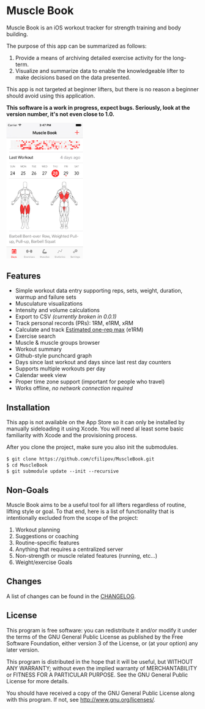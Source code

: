 # Muscle Book

Muscle Book is an iOS workout tracker for strength training and body building.

The purpose of this app can be summarized as follows:

1. Provide a means of archiving detailed exercise activity for the long-term.
2. Visualize and summarize data to enable the knowledgeable lifter to make decisions based on the data presented.

This app is not targeted at beginner lifters, but there is no reason a beginner should avoid using this application.

**This software is a work in progress, expect bugs. Seriously, look at the version number, it's not even close to 1.0.**

<img src="Screenshot.png" style="width: 200px;" />

## Features

- Simple workout data entry supporting reps, sets, weight, duration, warmup and failure sets
- Musculature visualizations
- Intensity and volume calculations
- Export to CSV *(currently broken in 0.0.1)*
- Track personal records (PRs): 1RM, e1RM, xRM
- Calculate and track [Estimated one-rep max](http://www.exrx.net/Calculators/OneRepMax.html) (e1RM)
- Exercise search
- Muscle & muscle groups browser
- Workout summary
- Github-style punchcard graph
- Days since last workout and days since last rest day counters
- Supports multiple workouts per day
- Calendar week view
- Proper time zone support (important for people who travel)
- Works offline, *no network connection required*

## Installation

This app is not available on the App Store so it can only be installed by manually sideloading it using Xcode. You will need al least some basic familiarity with Xcode and the provisioning process.

After you clone the project, make sure you also init the submodules.

	$ git clone https://github.com/cfilipov/MuscleBook.git
	$ cd MuscleBook
	$ git submodule update --init --recursive

## Non-Goals

Muscle Book aims to be a useful tool for all lifters regardless of routine, lifting style or goal. To that end, here is a list of functionality that is intentionally excluded from the scope of the project:

1. Workout planning
2. Suggestions or coaching
3. Routine-specific features
4. Anything that requires a centralized server
5. Non-strength or muscle related features (running, etc...)
6. Weight/exercise Goals

## Changes

A list of changes can be found in the [CHANGELOG](CHANGELOG.md).

## License

This program is free software: you can redistribute it and/or modify
it under the terms of the GNU General Public License as published by
the Free Software Foundation, either version 3 of the License, or
(at your option) any later version.

This program is distributed in the hope that it will be useful,
but WITHOUT ANY WARRANTY; without even the implied warranty of
MERCHANTABILITY or FITNESS FOR A PARTICULAR PURPOSE.  See the
GNU General Public License for more details.

You should have received a copy of the GNU General Public License
along with this program.  If not, see <http://www.gnu.org/licenses/>.
